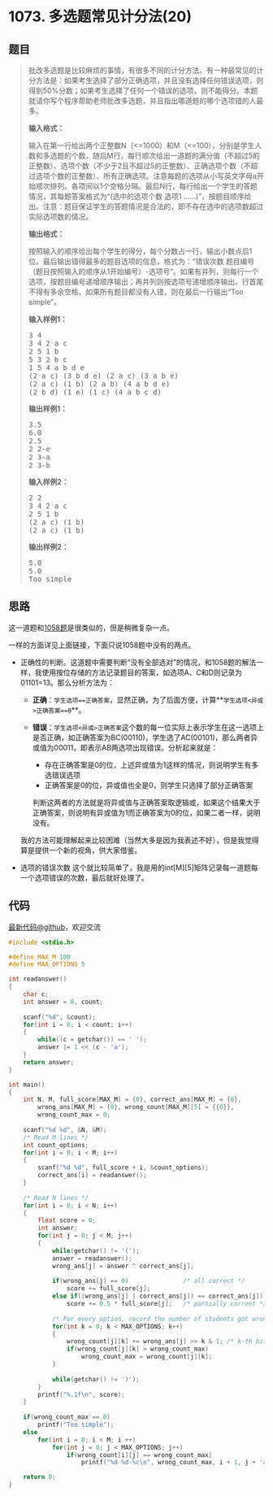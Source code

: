 <h1>1073. 多选题常见计分法(20)</h1>

## 题目

> <div id="problemContent">
> <p>批改多选题是比较麻烦的事情，有很多不同的计分方法。有一种最常见的计分方法是：如果考生选择了部分正确选项，并且没有选择任何错误选项，则得到50%分数；如果考生选择了任何一个错误的选项，则不能得分。本题就请你写个程序帮助老师批改多选题，并且指出哪道题的哪个选项错的人最多。
> </p>
> <p><b>
> 输入格式：
> </b></p>
> <p>
> 输入在第一行给出两个正整数N（&lt;=1000）和M（&lt;=100），分别是学生人数和多选题的个数。随后M行，每行顺次给出一道题的满分值（不超过5的正整数）、选项个数（不少于2且不超过5的正整数）、正确选项个数（不超过选项个数的正整数）、所有正确选项。注意每题的选项从小写英文字母a开始顺次排列。各项间以1个空格分隔。最后N行，每行给出一个学生的答题情况，其每题答案格式为“(选中的选项个数 选项1 ……)”，按题目顺序给出。注意：题目保证学生的答题情况是合法的，即不存在选中的选项数超过实际选项数的情况。
> </p>
> <p><b>
> 输出格式：
> </b></p>
> <p>
> 按照输入的顺序给出每个学生的得分，每个分数占一行，输出小数点后1位。最后输出错得最多的题目选项的信息，格式为：“错误次数 题目编号（题目按照输入的顺序从1开始编号）-选项号”。如果有并列，则每行一个选项，按题目编号递增顺序输出；再并列则按选项号递增顺序输出。行首尾不得有多余空格。如果所有题目都没有人错，则在最后一行输出“Too simple”。
> </p>
> <b>输入样例1：</b><pre>
> 3 4 
> 3 4 2 a c
> 2 5 1 b
> 5 3 2 b c
> 1 5 4 a b d e
> (2 a c) (3 b d e) (2 a c) (3 a b e)
> (2 a c) (1 b) (2 a b) (4 a b d e)
> (2 b d) (1 e) (1 c) (4 a b c d)
> </pre>
> <b>输出样例1：</b><pre>
> 3.5
> 6.0
> 2.5
> 2 2-e
> 2 3-a
> 2 3-b
> </pre>
> <b>输入样例2：</b><pre>
> 2 2 
> 3 4 2 a c
> 2 5 1 b
> (2 a c) (1 b)
> (2 a c) (1 b)
> </pre>
> <b>输出样例2：</b><pre>
> 5.0
> 5.0
> Too simple
> </pre>
> </div>

## 思路

这一道题和[1058题](http://www.jianshu.com/p/4a8a570e41c3)是很类似的，但是稍微复杂一点。

一样的方面详见上面链接，下面只说1058题中没有的两点。
- 正确性的判断。这道题中需要判断“没有全部选对”的情况，和1058题的解法一样，我使用按位存储的方法记录题目的答案，如选项A、C和D则记录为01101=13。那么分析方法为：
  - **正确**：`学生选项==正确答案`，显然正确，为了后面方便，计算**`学生选项<异或>正确答案==0`**。
  - **错误**：`学生选项<异或>正确答案`这个数的每一位实际上表示学生在这一选项上是否正确，如正确答案为BC(00110)，学生选了AC(00101)，那么两者异或值为00011，即表示AB两选项出现错误。分析起来就是：
    - 存在正确答案是0的位，上述异或值为1这样的情况，则说明学生有多选错误选项
    - 正确答案是0的位，异或值也全是0，则学生只选择了部分正确答案

    判断这两者的方法就是将异或值与正确答案取逻辑或，如果这个结果大于正确答案，则说明有异或值为1而正确答案为0的位，如果二者一样，说明没有。

  我的方法可能理解起来比较困难（当然大多是因为我表述不好），但是我觉得算是提供一个新的视角，供大家借鉴。

- 选项的错误次数
  这个就比较简单了，我是用的int[M][5]矩阵记录每一道题每一个选项错误的次数，最后就好处理了。

## 代码

[最新代码@github](https://github.com/OliverLew/PAT/blob/master/PATBasic/1073.c)，欢迎交流
```c
#include <stdio.h>

#define MAX_M 100
#define MAX_OPTIONS 5

int readanswer()
{
    char c;
    int answer = 0, count;
    
    scanf("%d", &count);
    for(int i = 0; i < count; i++)
    {
        while((c = getchar()) == ' ');
        answer |= 1 << (c - 'a');
    }
    return answer;
}

int main()
{
    int N, M, full_score[MAX_M] = {0}, correct_ans[MAX_M] = {0}, 
        wrong_ans[MAX_M] = {0}, wrong_count[MAX_M][5] = {{0}},
        wrong_count_max = 0;
    
    scanf("%d %d", &N, &M);
    /* Read M lines */
    int count_options;
    for(int i = 0; i < M; i++)
    {
        scanf("%d %d", full_score + i, &count_options);
        correct_ans[i] = readanswer();
    }
    
    /* Read N lines */
    for(int i = 0; i < N; i++)
    {
        float score = 0;
        int answer;
        for(int j = 0; j < M; j++)
        {
            while(getchar() != '(');
            answer = readanswer();
            wrong_ans[j] = answer ^ correct_ans[j];
            
            if(wrong_ans[j] == 0)               /* all correct */
                score += full_score[j];
            else if((wrong_ans[j] | correct_ans[j]) == correct_ans[j])               
                score += 0.5 * full_score[j];   /* partially corrent */
            
            /* For every option, record the number of students got wrong */
            for(int k = 0; k < MAX_OPTIONS; k++)
            {
                wrong_count[j][k] += wrong_ans[j] >> k & 1; /* k-th bit */
                if(wrong_count[j][k] > wrong_count_max)
                    wrong_count_max = wrong_count[j][k];
            }
            
            while(getchar() != ')');
        }
        printf("%.1f\n", score);
    }
    
    if(wrong_count_max == 0)
        printf("Too simple");
    else
        for(int i = 0; i < M; i ++)
            for(int j = 0; j < MAX_OPTIONS; j++)
                if(wrong_count[i][j] == wrong_count_max)
                    printf("%d %d-%c\n", wrong_count_max, i + 1, j + 'a');

    return 0;
}

```
